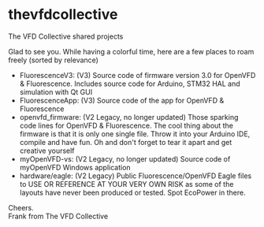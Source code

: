 # thevfdcollective
The VFD Collective shared projects

Glad to see you. While having a colorful time, here are a few places to roam freely (sorted by relevance)
  - FluorescenceV3: (V3) Source code of firmware version 3.0 for OpenVFD & Fluorescence. Includes source code for Arduino, STM32 HAL and simulation with Qt GUI
  - FluorescenceApp: (V3) Source code of the app for OpenVFD & Fluorescence
  - openvfd_firmware: (V2 Legacy, no longer updated) Those sparking code lines for OpenVFD & Fluorescence. The cool thing about the firmware is that it is only one single file. Throw it into your Arduino IDE, compile and have fun. Oh and don't forget to tear it apart and get creative yourself
  - myOpenVFD-vs: (V2 Legacy, no longer updated) Source code of myOpenVFD Windows application
  - hardware/eagle: (V2 Legacy) Public Fluorescence/OpenVFD Eagle files to USE OR REFERENCE AT YOUR VERY OWN RISK as some of the layouts have never been produced or tested. Spot EcoPower in there.
  
Cheers.</br>
Frank from The VFD Collective
